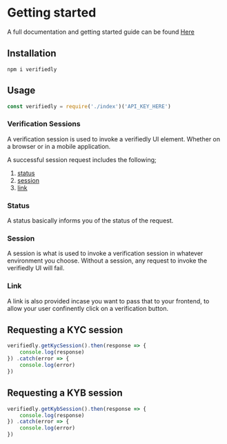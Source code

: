# Getting started

A full documentation and getting started guide can be found [Here](https://verifiedlydocs.com)


## Installation

`npm i verifiedly`

## Usage
``` js
const verifiedly = require('./index')('API_KEY_HERE')

``` 

### Verification Sessions
A verification session is used to invoke a verifiedly UI element. Whether on a browser or in a mobile application.

A successful session request includes the following;

1. [status](#status)
2. [session](#session)
3. [link](#link)

### Status
A status basically informs you of the status of the request.

### Session
A session is what is used to invoke a verification session in whatever environment you choose. Without a session, any request to invoke the verifiedly UI will fail.

### Link
A link is also provided incase you want to pass that to your frontend, to allow your user confinently click on a verification button. 


## Requesting a KYC session
``` js
verifiedly.getKycSession().then(response => {
    console.log(response)
}) .catch(error => {
    console.log(error)
})

```

## Requesting a KYB session
``` js
verifiedly.getKybSession().then(response => {
    console.log(response)
}) .catch(error => {
    console.log(error)
})

```